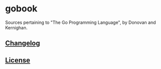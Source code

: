 # gobook
Sources pertaining to "The Go Programming Language", by Donovan and Kernighan.

## [Changelog](CHANGELOG.md)

## [License](LICENSE)
